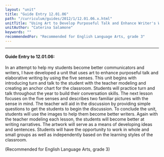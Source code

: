 ```yaml
---
layout: "unit"
title: "Guide Entry 12.01.06"
path: "/curriculum/guides/2012/1/12.01.06.x.html"
unitTitle: "Using Art to Develop Purposeful Talk and Enhance Writer's Workshop"
unitAuthor: "Caterina Salamone"
keywords: ""
recommendedFor: "Recommended for English Language Arts, grade 3"
---
```

<body>
<hr/>
<h4>
Guide Entry to 12.01.06:
</h4>
<p>
In an attempt to help my students become better communicators and writers, I have developed a unit that uses art to enhance purposeful talk and elaborative writing by using the five senses.    This unit begins with introducing turn and talk to the student with the teacher modeling and creating an anchor chart for the classroom. Students will practice turn and talk throughout the year to build their conversation skills. The next lesson focuses on the five senses and describes two familiar pictures with the sense in mind.  The teacher will aid in the discussion by providing simple questions to get the students to begin the discussion. To conclude the unit, students will use the images to help them become better writers. Again with the teacher modeling each lesson, the students will become better at writing narratives. The artwork will serve as a means of developing ideas and sentences.  Students will have the opportunity to work in whole and small groups as well as independently based on the learning styles of the classroom.
</p>
<p>
(Recommended for English Language Arts, grade 3)
</p>
</body>